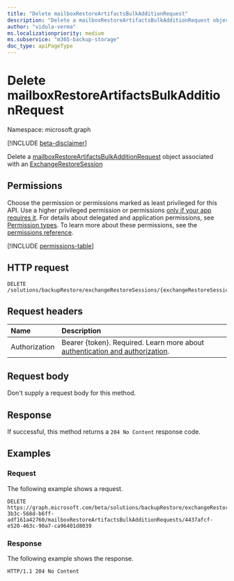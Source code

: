 ```yaml
---
title: "Delete mailboxRestoreArtifactsBulkAdditionRequest"
description: "Delete a mailboxRestoreArtifactsBulkAdditionRequest object."
author: "vidula-verma"
ms.localizationpriority: medium
ms.subservice: "m365-backup-storage"
doc_type: apiPageType
---
```


# Delete mailboxRestoreArtifactsBulkAdditionRequest

Namespace: microsoft.graph

[!INCLUDE [beta-disclaimer](../../includes/beta-disclaimer.md)]

Delete a [mailboxRestoreArtifactsBulkAdditionRequest](../resources/mailboxrestoreartifactsbulkadditionrequest.md) object associated with an [ExchangeRestoreSession](../resources/exchangerestoresession.md)

## Permissions

Choose the permission or permissions marked as least privileged for this API. Use a higher privileged permission or permissions [only if your app requires it](/graph/permissions-overview#best-practices-for-using-microsoft-graph-permissions). For details about delegated and application permissions, see [Permission types](/graph/permissions-overview#permission-types). To learn more about these permissions, see the [permissions reference](/graph/permissions-reference).

<!-- {
  "blockType": "permissions",
  "name": "exchangerestoresession-delete-mailboxrestoreartifactsbulkadditionrequests-permissions"
}
-->
[!INCLUDE [permissions-table](../includes/permissions/exchangerestoresession-delete-mailboxrestoreartifactsbulkadditionrequests-permissions.md)]

## HTTP request

<!-- {
  "blockType": "ignored"
}
-->
``` http
DELETE /solutions/backupRestore/exchangeRestoreSessions/{exchangeRestoreSessionId}/mailboxRestoreArtifactsBulkAdditionRequests/{mailboxRestoreArtifactsBulkAdditionRequestId}
```

## Request headers

|Name|Description|
|:---|:---|
|Authorization|Bearer {token}. Required. Learn more about [authentication and authorization](/graph/auth/auth-concepts).|

## Request body

Don't supply a request body for this method.

## Response

If successful, this method returns a `204 No Content` response code.

## Examples

### Request

The following example shows a request.
<!-- {
  "blockType": "request",
  "name": "delete_mailboxrestoreartifactsbulkadditionrequest"
}
-->
``` http
DELETE https://graph.microsoft.com/beta/solutions/backupRestore/exchangeRestoreSessions/d8078599-3b3c-568d-b6ff-adf161a42760/mailboxRestoreArtifactsBulkAdditionRequests/4437afcf-e520-463c-90a7-ca96401d8039
```


### Response

The following example shows the response.
<!-- {
  "blockType": "response",
  "truncated": true
}
-->
``` http
HTTP/1.1 204 No Content
```


